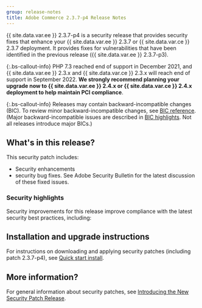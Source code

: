 ```yaml
---
group: release-notes
title: Adobe Commerce 2.3.7-p4 Release Notes
---
```


{{ site.data.var.ee }} 2.3.7-p4 is a security release that provides security fixes that enhance your {{ site.data.var.ee }} 2.3.7 or {{ site.data.var.ce }} 2.3.7 deployment. It provides fixes for vulnerabilities that have been identified in the previous release ({{ site.data.var.ee }} 2.3.7-p3).

{:.bs-callout-info}
PHP 7.3 reached end of support in December 2021, and {{ site.data.var.ee }} 2.3.x and {{ site.data.var.ce }} 2.3.x will reach end of support in September 2022. **We strongly recommend planning your upgrade now to {{ site.data.var.ee }} 2.4.x or {{ site.data.var.ce }} 2.4.x deployment to help maintain PCI compliance**.

{:.bs-callout-info}
Releases may contain backward-incompatible changes (BIC). To review minor backward-incompatible changes, see [BIC reference]({{page.baseurl}}/release-notes/backward-incompatible-changes/reference.html). (Major backward-incompatible issues are described in [BIC highlights]({{page.baseurl}}/release-notes/backward-incompatible-changes/index.html). Not all releases introduce major BICs.)

## What's in this release?

This security patch includes:

*  Security enhancements
*  security bug fixes. See Adobe Security Bulletin for the latest discussion of these fixed issues.

### Security highlights

Security improvements for this release improve compliance with the latest security best practices, including:

## Installation and upgrade instructions

For instructions on downloading and applying security patches (including patch 2.3.7-p4), see [Quick start install]({{site.baseurl}}/guides/v2.4/install-gde/composer.html).

## More information?

For general information about security patches, see [Introducing the New Security Patch Release](https://community.magento.com/t5/Magento-DevBlog/Introducing-the-New-Security-Patch-Release/ba-p/141287).
